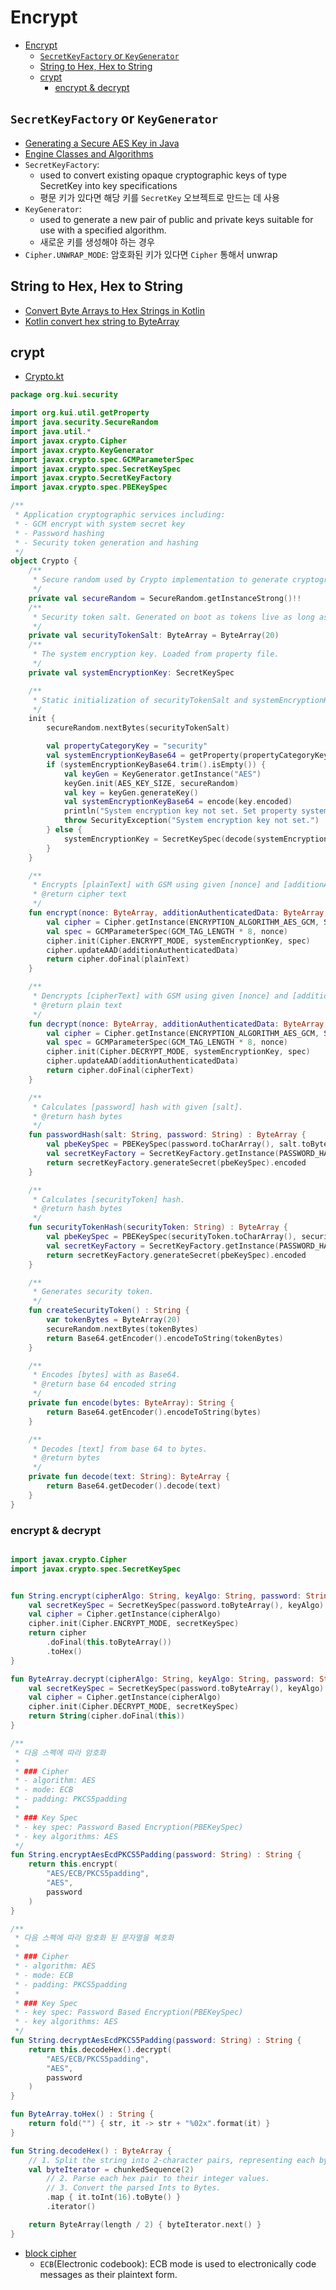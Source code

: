 # Encrypt

- [Encrypt](#encrypt)
    - [`SecretKeyFactory` or `KeyGenerator`](#secretkeyfactory-or-keygenerator)
    - [String to Hex, Hex to String](#string-to-hex-hex-to-string)
    - [crypt](#crypt)
        - [encrypt \& decrypt](#encrypt--decrypt)

## `SecretKeyFactory` or `KeyGenerator`

- [Generating a Secure AES Key in Java](https://www.baeldung.com/java-secure-aes-key)
- [Engine Classes and Algorithms](https://docs.oracle.com/javase/8/docs/technotes/guides/security/crypto/CryptoSpec.html#Engine)
- `SecretKeyFactory`:
    - used to convert existing opaque cryptographic keys of type SecretKey into key specifications
    - 평문 키가 있다면 해당 키를 `SecretKey` 오브젝트로 만드는 데 사용
- `KeyGenerator`:
    - used to generate a new pair of public and private keys suitable for use with a specified algorithm.
    - 새로운 키를 생성해야 하는 경우
- `Cipher.UNWRAP_MODE`: 암호화된 키가 있다면 `Cipher` 통해서 unwrap

## String to Hex, Hex to String

- [Convert Byte Arrays to Hex Strings in Kotlin](https://www.baeldung.com/kotlin/int-to-hex-string)
- [Kotlin convert hex string to ByteArray](https://stackoverflow.com/questions/66613717/kotlin-convert-hex-string-to-bytearray)

## crypt

- [Crypto.kt](https://github.com/tlaukkan/kui/blob/master/kui-core/src/main/kotlin/org/kui/security/Crypto.kt)

```kotlin
package org.kui.security

import org.kui.util.getProperty
import java.security.SecureRandom
import java.util.*
import javax.crypto.Cipher
import javax.crypto.KeyGenerator
import javax.crypto.spec.GCMParameterSpec
import javax.crypto.spec.SecretKeySpec
import javax.crypto.SecretKeyFactory
import javax.crypto.spec.PBEKeySpec

/**
 * Application cryptographic services including:
 * - GCM encrypt with system secret key
 * - Password hashing
 * - Security token generation and hashing
 */
object Crypto {
    /**
     * Secure random used by Crypto implementation to generate cryptographically strong random values.
     */
    private val secureRandom = SecureRandom.getInstanceStrong()!!
    /**
     * Security token salt. Generated on boot as tokens live as long as the instance lives.
     */
    private val securityTokenSalt: ByteArray = ByteArray(20)
    /**
     * The system encryption key. Loaded from property file.
     */
    private val systemEncryptionKey: SecretKeySpec

    /**
     * Static initialization of securityTokenSalt and systemEncryptionKey.
     */
    init {
        secureRandom.nextBytes(securityTokenSalt)

        val propertyCategoryKey = "security"
        val systemEncryptionKeyBase64 = getProperty(propertyCategoryKey, "system.encryption.key")
        if (systemEncryptionKeyBase64.trim().isEmpty()) {
            val keyGen = KeyGenerator.getInstance("AES")
            keyGen.init(AES_KEY_SIZE, secureRandom)
            val key = keyGen.generateKey()
            val systemEncryptionKeyBase64 = encode(key.encoded)
            println("System encryption key not set. Set property system.encryption.key to $systemEncryptionKeyBase64 to use new encryption key.")
            throw SecurityException("System encryption key not set.")
        } else {
            systemEncryptionKey = SecretKeySpec(decode(systemEncryptionKeyBase64), "AES")
        }
    }

    /**
     * Encrypts [plainText] with GSM using given [nonce] and [additionAuthenticatedData]
     * @return cipher text
     */
    fun encrypt(nonce: ByteArray, additionAuthenticatedData: ByteArray, plainText: ByteArray): ByteArray {
        val cipher = Cipher.getInstance(ENCRYPTION_ALGORITHM_AES_GCM, SECURITY_PROVIDER)
        val spec = GCMParameterSpec(GCM_TAG_LENGTH * 8, nonce)
        cipher.init(Cipher.ENCRYPT_MODE, systemEncryptionKey, spec)
        cipher.updateAAD(additionAuthenticatedData)
        return cipher.doFinal(plainText)
    }

    /**
     * Dencrypts [cipherText] with GSM using given [nonce] and [additionAuthenticatedData]
     * @return plain text
     */
    fun decrypt(nonce: ByteArray, additionAuthenticatedData: ByteArray, cipherText: ByteArray): ByteArray {
        val cipher = Cipher.getInstance(ENCRYPTION_ALGORITHM_AES_GCM, SECURITY_PROVIDER)
        val spec = GCMParameterSpec(GCM_TAG_LENGTH * 8, nonce)
        cipher.init(Cipher.DECRYPT_MODE, systemEncryptionKey, spec)
        cipher.updateAAD(additionAuthenticatedData)
        return cipher.doFinal(cipherText)
    }

    /**
     * Calculates [password] hash with given [salt].
     * @return hash bytes
     */
    fun passwordHash(salt: String, password: String) : ByteArray {
        val pbeKeySpec = PBEKeySpec(password.toCharArray(), salt.toByteArray(), PASSWORD_HASH_ITERATIONS, PASSWORD_HASH_KEY_SIZE)
        val secretKeyFactory = SecretKeyFactory.getInstance(PASSWORD_HASH_ALGORITHM_PBKDF2_HMAC_SHA512)
        return secretKeyFactory.generateSecret(pbeKeySpec).encoded
    }

    /**
     * Calculates [securityToken] hash.
     * @return hash bytes
     */
    fun securityTokenHash(securityToken: String) : ByteArray {
        val pbeKeySpec = PBEKeySpec(securityToken.toCharArray(), securityTokenSalt, PASSWORD_HASH_ITERATIONS, PASSWORD_HASH_KEY_SIZE)
        val secretKeyFactory = SecretKeyFactory.getInstance(PASSWORD_HASH_ALGORITHM_PBKDF2_HMAC_SHA512)
        return secretKeyFactory.generateSecret(pbeKeySpec).encoded
    }

    /**
     * Generates security token.
     */
    fun createSecurityToken() : String {
        var tokenBytes = ByteArray(20)
        secureRandom.nextBytes(tokenBytes)
        return Base64.getEncoder().encodeToString(tokenBytes)
    }

    /**
     * Encodes [bytes] with as Base64.
     * @return base 64 encoded string
     */
    private fun encode(bytes: ByteArray): String {
        return Base64.getEncoder().encodeToString(bytes)
    }

    /**
     * Decodes [text] from base 64 to bytes.
     * @return bytes
     */
    private fun decode(text: String): ByteArray {
        return Base64.getDecoder().decode(text)
    }
}
```

### encrypt & decrypt

```kotlin

import javax.crypto.Cipher
import javax.crypto.spec.SecretKeySpec


fun String.encrypt(cipherAlgo: String, keyAlgo: String, password: String): String {
    val secretKeySpec = SecretKeySpec(password.toByteArray(), keyAlgo)
    val cipher = Cipher.getInstance(cipherAlgo)
    cipher.init(Cipher.ENCRYPT_MODE, secretKeySpec)
    return cipher
        .doFinal(this.toByteArray())
        .toHex()
}

fun ByteArray.decrypt(cipherAlgo: String, keyAlgo: String, password: String) : String {
    val secretKeySpec = SecretKeySpec(password.toByteArray(), keyAlgo)
    val cipher = Cipher.getInstance(cipherAlgo)
    cipher.init(Cipher.DECRYPT_MODE, secretKeySpec)
    return String(cipher.doFinal(this))
}

/**
 * 다음 스펙에 따라 암호화
 *
 * ### Cipher
 * - algorithm: AES
 * - mode: ECB
 * - padding: PKCS5padding
 *
 * ### Key Spec
 * - key spec: Password Based Encryption(PBEKeySpec)
 * - key algorithms: AES
 */
fun String.encryptAesEcdPKCS5Padding(password: String) : String {
    return this.encrypt(
        "AES/ECB/PKCS5padding",
        "AES",
        password
    )
}

/**
 * 다음 스펙에 따라 암호화 된 문자열을 복호화
 *
 * ### Cipher
 * - algorithm: AES
 * - mode: ECB
 * - padding: PKCS5padding
 *
 * ### Key Spec
 * - key spec: Password Based Encryption(PBEKeySpec)
 * - key algorithms: AES
 */
fun String.decryptAesEcdPKCS5Padding(password: String) : String {
    return this.decodeHex().decrypt(
        "AES/ECB/PKCS5padding",
        "AES",
        password
    )
}

fun ByteArray.toHex() : String {
    return fold("") { str, it -> str + "%02x".format(it) }
}

fun String.decodeHex() : ByteArray {
    // 1. Split the string into 2-character pairs, representing each byte.
    val byteIterator = chunkedSequence(2)
        // 2. Parse each hex pair to their integer values.
        // 3. Convert the parsed Ints to Bytes.
        .map { it.toInt(16).toByte() }
        .iterator()

    return ByteArray(length / 2) { byteIterator.next() }
}
```

- [block cipher](https://www.techtarget.com/searchsecurity/definition/block-cipher)
    - `ECB`(Electronic codebook): ECB mode is used to electronically code messages as their plaintext form.

